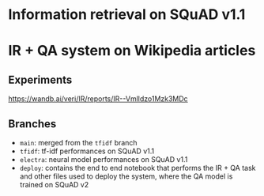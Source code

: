 # Information retrieval on SQuAD v1.1 
# IR + QA system on Wikipedia articles
## Experiments
https://wandb.ai/veri/IR/reports/IR--Vmlldzo1Mzk3MDc
## Branches
- `main`: merged from the `tfidf` branch
- `tfidf`: tf-idf performances on SQuAD v1.1
- `electra`: neural model performances on SQuAD v1.1
- `deploy`: contains the end to end notebook that performs the IR + QA task and other files used to deploy the system, where the QA model is trained on SQuAD v2
